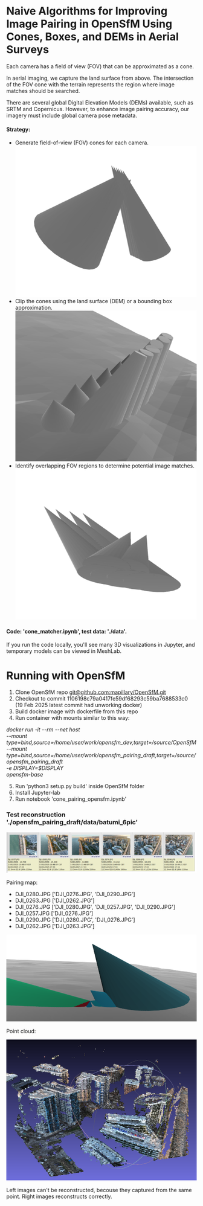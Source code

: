 # Naive Algorithms for Improving Image Pairing in OpenSfM Using Cones, Boxes, and DEMs in Aerial Surveys

Each camera has a field of view (FOV) that can be approximated as a cone.

In aerial imaging, we capture the land surface from above. The intersection of the FOV cone with the terrain represents the region where image matches should be searched.

There are several global Digital Elevation Models (DEMs) available, such as SRTM and Copernicus. However, to enhance image pairing accuracy, our imagery must include global camera pose metadata.

#### Strategy:
- Generate field-of-view (FOV) cones for each camera.
![Cones](docs/raw_cones.png)
- Clip the cones using the land surface (DEM) or a bounding box approximation.
![Clipped cones](docs/clipped_cones.png)
- Identify overlapping FOV regions to determine potential image matches.
![Matched cones](docs/matched_cones.png)

#### Code: 'cone_matcher.ipynb', test data: './data'.
If you run the code locally, you'll see many 3D visualizations in Jupyter, and temporary models can be viewed in MeshLab.

# Running with OpenSfM
1. Clone OpenSfM repo [git@github.com:mapillary/OpenSfM.git](https://github.com/mapillary/OpenSfM)
2. Checkout to commit 1106198c79a0417fe59df68293c59ba7688533c0 (19 Feb 2025 latest commit had unworking docker)
3. Build docker image with dockerfile from this repo
4. Run container with mounts similar to this way:

*docker run -it --rm --net host  \
--mount type=bind,source=/home/user/work/opensfm_dev,target=/source/OpenSfM  \
--mount type=bind,source=/home/user/work/opensfm_pairing_draft,target=/source/opensfm_pairing_draft  \
-e DISPLAY=$DISPLAY \
opensfm-base*

5. Run 'python3 setup.py build' inside OpenSfM folder
6. Install Jupyter-lab
7. Run notebook 'cone_pairing_opensfm.ipynb'

### Test reconstruction './opensfm_pairing_draft/data/batumi_6pic'
![Test images](docs/test_im_list.png)

Pairing map:
- DJI_0280.JPG ['DJI_0276.JPG', 'DJI_0290.JPG']
- DJI_0263.JPG ['DJI_0262.JPG']
- DJI_0276.JPG ['DJI_0280.JPG', 'DJI_0257.JPG', 'DJI_0290.JPG']
- DJI_0257.JPG ['DJI_0276.JPG']
- DJI_0290.JPG ['DJI_0280.JPG', 'DJI_0276.JPG']
- DJI_0262.JPG ['DJI_0263.JPG']

![Cones](docs/batumi_cones_viz.png)

Point cloud:

![Point cloud](docs/batumi_rec.png)

Left images can't be reconstructed, becouse they captured from the same point. Right images reconstructs correctly.